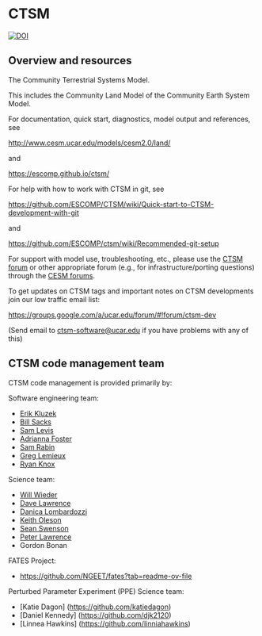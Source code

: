 # CTSM

[![DOI](https://zenodo.org/badge/DOI/10.5281/zenodo.3739617.svg)](https://doi.org/10.5281/zenodo.3739617)

## Overview and resources

The Community Terrestrial Systems Model.

This includes the Community Land Model of the Community Earth System Model.

For documentation, quick start, diagnostics, model output and
references, see

http://www.cesm.ucar.edu/models/cesm2.0/land/

and

https://escomp.github.io/ctsm/

For help with how to work with CTSM in git, see

https://github.com/ESCOMP/CTSM/wiki/Quick-start-to-CTSM-development-with-git

and

https://github.com/ESCOMP/ctsm/wiki/Recommended-git-setup

For support with model use, troubleshooting, etc., please use the [CTSM
forum](https://bb.cgd.ucar.edu/cesm/forums/ctsm-clm-mosart-rtm.134/) or other appropriate forum (e.g., for
infrastructure/porting questions) through the [CESM forums](https://bb.cgd.ucar.edu/cesm/).

To get updates on CTSM tags and important notes on CTSM developments
join our low traffic email list:

https://groups.google.com/a/ucar.edu/forum/#!forum/ctsm-dev

(Send email to ctsm-software@ucar.edu if you have problems with any of this)

## CTSM code management team

CTSM code management is provided primarily by:

Software engineering team:
- [Erik Kluzek](https://github.com/ekluzek)
- [Bill Sacks](https://github.com/billsacks)
- [Sam Levis](https://github.com/slevis-lmwg)
- [Adrianna Foster](https://github.com/adrifoster)
- [Sam Rabin](https://github.com/samsrabin)
- [Greg Lemieux](https://github.com/glemieux)
- [Ryan Knox](https://github.com/rgknox)

Science team:
- [Will Wieder](https://github.com/wwieder)
- [Dave Lawrence](https://github.com/dlawrenncar)
- [Danica Lombardozzi](https://github.com/danicalombardozzi)
- [Keith Oleson](https://github.com/olyson)
- [Sean Swenson](https://github.com/swensosc)
- [Peter Lawrence](https://github.com/lawrencepj1)
- Gordon Bonan

FATES Project:
- https://github.com/NGEET/fates?tab=readme-ov-file

Perturbed Parameter Experiment (PPE) Science team:
- [Katie Dagon] (https://github.com/katiedagon)
- [Daniel Kennedy] (https://github.com/djk2120)
- [Linnea Hawkins] (https://github.com/linniahawkins)